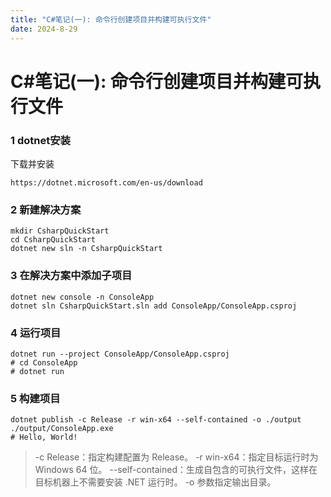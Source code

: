```yaml
---
title: "C#笔记(一): 命令行创建项目并构建可执行文件"
date: 2024-8-29
---
```


# C#笔记(一): 命令行创建项目并构建可执行文件

### 1 dotnet安装
下载并安装
```shell
https://dotnet.microsoft.com/en-us/download
```

### 2 新建解决方案
```shell
mkdir CsharpQuickStart
cd CsharpQuickStart
dotnet new sln -n CsharpQuickStart
```

### 3 在解决方案中添加子项目
```shell
dotnet new console -n ConsoleApp
dotnet sln CsharpQuickStart.sln add ConsoleApp/ConsoleApp.csproj
```

### 4 运行项目
```shell
dotnet run --project ConsoleApp/ConsoleApp.csproj
# cd ConsoleApp
# dotnet run
```

### 5 构建项目
```shell
dotnet publish -c Release -r win-x64 --self-contained -o ./output
./output/ConsoleApp.exe
# Hello, World!
```

> -c Release：指定构建配置为 Release。
> -r win-x64：指定目标运行时为 Windows 64 位。
> --self-contained：生成自包含的可执行文件，这样在目标机器上不需要安装 .NET 运行时。
> -o 参数指定输出目录。
